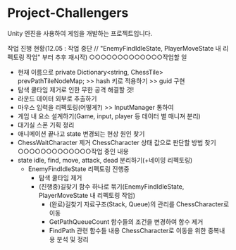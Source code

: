 # Project-Challengers
Unity 엔진을 사용하여 게임을 개발하는 프로젝트입니다.

작업 진행 현황(12.05 : 작업 중단 // "EnemyFindIdleState, PlayerMoveState 내 리펙토링 작업" 부터 추후 재시작)
○○○○○○○○○○○○○작업할 일
- 현재 이름으로 private Dictionary<string, ChessTile> prevPathTileNodeMap; >> hash 키로 적용하기 >> guid 구현
- 탐색 쿨타임 제거로 인한 무한 공격 해결할 것!
- 라운드 데이터 외부로 추출하기
- 마우스 입력을 리펙토링(어떻게?) >> InputManager 통하여
- 게임 내 요소 설계하기(Game, input, player 등 데이터 별 매니져 분리)
- 대기실 스폰 기획 정리
- 애니메이션 끝나고 state 변경되는 현상 원인 찾기
- ChessWaitCharacter 제거 ChessCharacter 상태 값으로 판단할 방법 찾기
○○○○○○○○○○○○○작업 중인 내용
- state idle, find, move, attack, dead 분리하기(+네이밍 리펙토링)
	- EnemyFindIdleState 리펙토링 진행중
		- 탐색 쿨타임 제거
		- (진행중)길찾기 함수 하나로 묶기(EnemyFindIdleState, PlayerMoveState 내 리펙토링 작업)
			- (완료)길찾기 자료구조(Stack, Queue)의 관리를 ChessCharacter로 이동
			- GetPathQueueCount 함수들의 조건을 변경하여 함수 제거
			- FindPath 관련 함수들 내용 ChessCharacter로 이동을 위한 중복내용 분석 및 정리